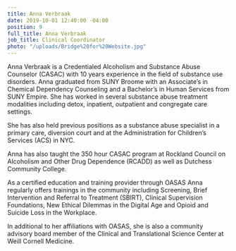 ```yaml
---
title: Anna Verbraak
date: 2019-10-01 12:40:00 -04:00
position: 9
full_title: Anna Verbraak
job_title: Clinical Coordinator
photo: "/uploads/Bridge%20for%20Website.jpg"
---
```


Anna Verbraak is a Credentialed Alcoholism and Substance Abuse Counselor (CASAC) with 10 years experience in the field of substance use disorders. Anna graduated from SUNY Broome with an Associate’s in Chemical Dependency Counseling and a Bachelor’s in Human Services from SUNY Empire. She has worked in several substance abuse treatment modalities including detox, inpatient, outpatient and congregate care settings. 

She has also held previous positions as a substance abuse specialist in a primary care, diversion court and at the Administration  for Children’s Services (ACS) in NYC. 

Anna has also taught the 350 hour CASAC program at Rockland Council on Alcoholism and Other Drug Dependence (RCADD) as well as Dutchess Community College. 

As a certified education and training provider through OASAS Anna regularly offers trainings in the community including Screening, Brief Intervention and Referral to Treatment (SBIRT), Clinical Supervision Foundations, New Ethical Dilemmas in the Digital Age and Opioid and Suicide Loss in the Workplace.  

In additional to her affiliations with OASAS, she is also a community advisory board member of the Clinical and Translational Science Center at Weill Cornell Medicine. 

